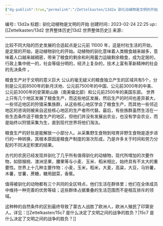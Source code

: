 ```yaml
---
{"dg-publish":true,"permalink":"/Zettelkasten/13d2a 驯化动植物是文明的开始/","dgPassFrontmatter":true}
---
```


编号:: 13d2a
标题:: 驯化动植物是文明的开始
创建时间:: 2023-02-24 22:25
up:: [[Zettelkasten/13d2 世界整体历史\|13d2 世界整体历史]]
来源:: 

---
比较不同大陆的历史发展的合适起点是公元前 11000 年，这是村社生活的开始，是定居的开始，是动植物驯化的开始。动植物的驯化意味着人类粮食越来越多，意味着人口越来越稠密，带来了粮食的剩余和利用蓄力运输剩余粮食，成为定居的，行政上集中统一的，社会等级分明的，经济上复杂的，技术上富有革新精神的社会的先决条件 。

粮食生产对于文明的意义巨大
公认的毫无疑义的粮食独立产生的区域共有5个，分别是公元前8500年的新月沃地、公元前7500年的中国、公元前3000年的中美、公元前3000年的安第斯山脉（南美偏北部）和公元前2500年的美国东部。
世界上只有几个地区发展了粮食生产，而这些地区发展，然后生产的时间也差异甚大，一些邻近地区的狩猎采集族群，从这些核心地区学会了粮食生产，而其他一些邻近地区的咨询则被来自这些核心地区的生产者所代替。最后，有些族群虽然生活在一些生态条件适于粮食生产的地区，但他们并没有发展出农业，也没有学会农业，而是始终以狩猎采集为生，直到现代世界将他们淘汰。

粮食生产的好处是能解放一小部分人。从采集野生食物到培育非野生食物是逐步进行的一种转换，其根本原因是粮食产制度的渐次形成，乃是许多关于时间和劳力分配的不同决定积累的结果。

古代的农民已经发现并驯化了几乎所有值得驯化的动植物，现代所增加的次要作物，如猕猴桃、澳洲坚果，腰果等与小麦、玉米、稻米相比，始终具有不太大的重要性。世界上十几种主要作物：小麦，玉米，稻米，大麦，高粱，大豆，马铃薯，木薯，甘薯，蔗糖，糖用甜菜，香蕉。

值得被驯化的动物都有三个共同的全区特点，他们生活在群体里；他们在全体成员中维持一种完善的优势等级；这些群体占据重叠的生活范围而不是相互排斥的领域。

这种种的自然条件的区别最终导致了蒙古人战胜了欧洲人，欧洲人殖民了印第安人。详见：[[Zettelkasten/15c7 是什么决定了文明之间的战争的胜负？\|15c7 是什么决定了文明之间的战争的胜负？]]